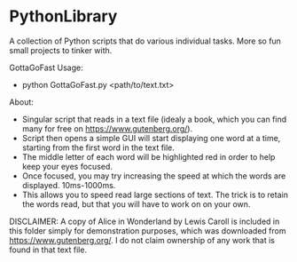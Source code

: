 # PythonLibrary
A collection of Python scripts that do various individual tasks. More so fun small projects to tinker with.

GottaGoFast
  Usage:
  - python GottaGoFast.py <path/to/text.txt>

  About:
  - Singular script that reads in a text file (idealy a book, which you can find many for free on https://www.gutenberg.org/).
  - Script then opens a simple GUI will start displaying one word at a time, starting from the first word in the text file.
  - The middle letter of each word will be highlighted red in order to help keep your eyes focused.
  - Once focused, you may try increasing the speed at which the words are displayed. 10ms-1000ms.
  - This allows you to speed read large sections of text. The trick is to retain the words read, but that you will have to work on on your own.

  DISCLAIMER: A copy of Alice in Wonderland by Lewis Caroll is included in this folder simply for demonstration purposes, which was downloaded from https://www.gutenberg.org/. I do not claim ownership of any work that is found in that text file.
